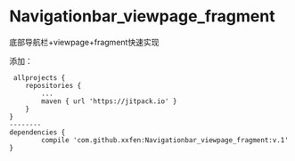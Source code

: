 # Navigationbar_viewpage_fragment
底部导航栏+viewpage+fragment快速实现

添加：

     allprojects {
		repositories {
			...
			maven { url 'https://jitpack.io' }
		}
	}
    --------
	dependencies {
	        compile 'com.github.xxfen:Navigationbar_viewpage_fragment:v.1'
	}
  
  
